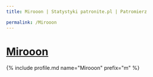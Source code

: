 ```yaml
---
title: Mirooon | Statystyki patronite.pl | Patromierz

permalink: /Mirooon
---
```


# [Mirooon](https://patronite.pl/Mirooon)

{% include profile.md name="Mirooon" prefix="m" %}
